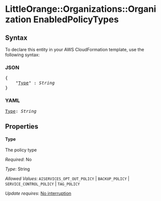 # LittleOrange::Organizations::Organization EnabledPolicyTypes

## Syntax

To declare this entity in your AWS CloudFormation template, use the following syntax:

### JSON

<pre>
{
    "<a href="#type" title="Type">Type</a>" : <i>String</i>
}
</pre>

### YAML

<pre>
<a href="#type" title="Type">Type</a>: <i>String</i>
</pre>

## Properties

#### Type

The policy type

_Required_: No

_Type_: String

_Allowed Values_: <code>AISERVICES_OPT_OUT_POLICY</code> | <code>BACKUP_POLICY</code> | <code>SERVICE_CONTROL_POLICY</code> | <code>TAG_POLICY</code>

_Update requires_: [No interruption](https://docs.aws.amazon.com/AWSCloudFormation/latest/UserGuide/using-cfn-updating-stacks-update-behaviors.html#update-no-interrupt)

